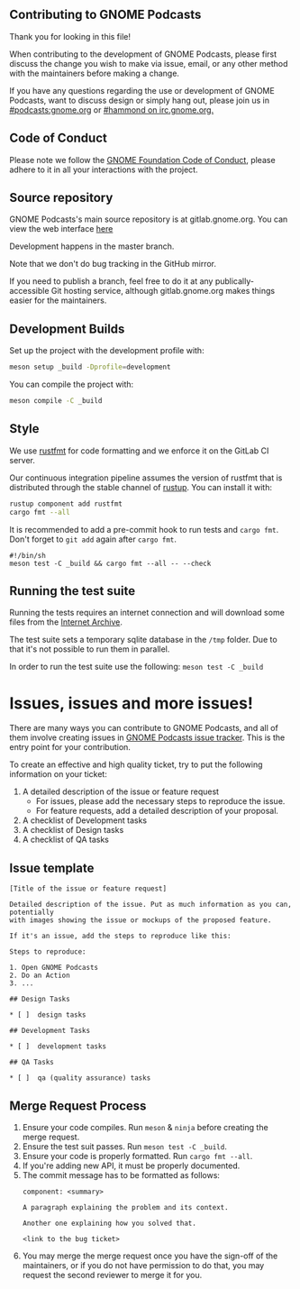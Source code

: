 ## Contributing to GNOME Podcasts

Thank you for looking in this file!

When contributing to the development of GNOME Podcasts, please first discuss the change you wish to make via issue, email, or any other method with the maintainers before making a change.

If you have any questions regarding the use or development of GNOME Podcasts,
want to discuss design or simply hang out, please join us in [#podcasts:gnome.org](https://matrix.to/#/#podcasts:gnome.org) or [#hammond on irc.gnome.org.](irc://irc.gnome.org/#hammond)

## Code of Conduct

Please note we follow the [GNOME Foundation Code of Conduct](/code-of-conduct.md), please adhere to it in all your interactions with the project.

## Source repository

GNOME Podcasts's main source repository is at gitlab.gnome.org.  You can view
the web interface [here](https://gitlab.gnome.org/World/podcasts)

Development happens in the master branch.

Note that we don't do bug tracking in the GitHub mirror.

If you need to publish a branch, feel free to do it at any
publically-accessible Git hosting service, although gitlab.gnome.org
makes things easier for the maintainers.

## Development Builds

Set up the project with the development profile with:

```sh
meson setup _build -Dprofile=development
```

You can compile the project with:


```sh
meson compile -C _build
```

## Style

We use [rustfmt](https://github.com/rust-lang-nursery/rustfmt) for code formatting and we enforce it on the GitLab CI server.

Our continuous integration pipeline assumes the version of rustfmt that is distributed through the
stable channel of [rustup](rustup.rs).  You can install it with:

```sh
rustup component add rustfmt
cargo fmt --all
 ```

It is recommended to add a pre-commit hook to run tests and `cargo fmt`.
Don't forget to `git add` again after `cargo fmt`.
```
#!/bin/sh
meson test -C _build && cargo fmt --all -- --check
```

## Running the test suite

Running the tests requires an internet connection and will download some files from the [Internet Archive](https://archive.org/).

The test suite sets a temporary sqlite database in the `/tmp` folder.
Due to that it's not possible to run them in parallel.

In order to run the test suite use the following: `meson test -C _build`

# Issues, issues and more issues!

There are many ways you can contribute to GNOME Podcasts, and all of them involve creating issues
in [GNOME Podcasts issue tracker](https://gitlab.gnome.org/World/podcasts/issues). This is the entry point for your contribution.

To create an effective and high quality ticket, try to put the following information on your
ticket:

 1. A detailed description of the issue or feature request
     - For issues, please add the necessary steps to reproduce the issue.
     - For feature requests, add a detailed description of your proposal.
 2. A checklist of Development tasks
 3. A checklist of Design tasks
 4. A checklist of QA tasks

## Issue template
```
[Title of the issue or feature request]

Detailed description of the issue. Put as much information as you can, potentially
with images showing the issue or mockups of the proposed feature.

If it's an issue, add the steps to reproduce like this:

Steps to reproduce:

1. Open GNOME Podcasts
2. Do an Action
3. ...

## Design Tasks

* [ ]  design tasks

## Development Tasks

* [ ]  development tasks

## QA Tasks

* [ ]  qa (quality assurance) tasks
```

## Merge Request Process

1. Ensure your code compiles. Run `meson` & `ninja` before creating the merge request.
2. Ensure the test suit passes. Run `meson test -C _build`.
3. Ensure your code is properly formatted. Run `cargo fmt --all`.
4. If you're adding new API, it must be properly documented.
5. The commit message has to be formatted as follows:
   ```
   component: <summary>

   A paragraph explaining the problem and its context.

   Another one explaining how you solved that.

   <link to the bug ticket>
   ```
6. You may merge the merge request once you have the sign-off of the maintainers, or if you
   do not have permission to do that, you may request the second reviewer to merge it for you.
